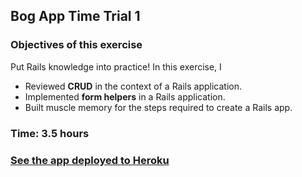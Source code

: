 ## Bog App Time Trial 1

### Objectives of this exercise

Put Rails knowledge into practice! In this exercise, I

- Reviewed **CRUD** in the context of a Rails application.
- Implemented **form helpers** in a  Rails application.
- Built muscle memory for the steps required to create a Rails app.

### Time: 3.5 hours

### [See the app deployed to Heroku](https://bog-app-time-trials-1.herokuapp.com/creatures)

